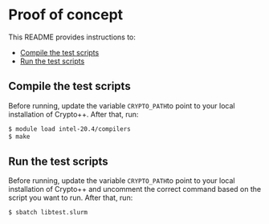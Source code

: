 # Proof of concept
This README provides instructions to:

- [Compile the test scripts](#compile-the-test-scripts)
- [Run the test scripts](#run-the-test-scripts)

## Compile the test scripts

Before running,  update the variable `CRYPTO_PATH`to point to your local installation of Crypto++. 
After that, run:

```bash
$ module load intel-20.4/compilers
$ make 
```

## Run the test scripts
Before running,  update the variable `CRYPTO_PATH`to point to your local installation of Crypto++ and uncomment the correct command based on the script you want to run. 
After that, run: 


```bash
$ sbatch libtest.slurm
```